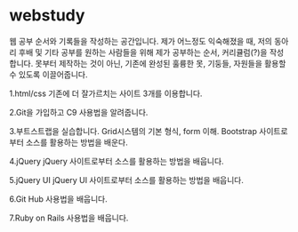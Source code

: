 # webstudy
웹 공부 순서와 기록들을 작성하는 공간입니다.
제가 어느정도 익숙해졌을 때, 저의 동아리 후배 및 기타 공부를 원하는 사람들을 위해 제가 공부하는 순서, 커리큘럼(?)을 작성합니다.
못부터 제작하는 것이 아닌, 기존에 완성된 훌륭한 못, 기둥들, 자원들을 활용할 수 있도록 이끌어줍니다. 

1.html/css
기존에 더 잘가르치는 사이트 3개를 이용합니다.

2.Git을 가입하고 C9 사용법을 알려줍니다.
  
3.부트스트랩을 실습합니다.
  Grid시스템의 기본 형식, form 이해. Bootstrap 사이트로부터 소스를 활용하는 방법을 배운다.

4.jQuery
  jQuery 사이트로부터 소스를 활용하는 방법을 배웁니다.

5.jQuery UI
  jQuery UI 사이트로부터 소스를 활용하는 방법을 배웁니다.

6.Git Hub 사용법을 배웁니다.

7.Ruby on Rails 사용법을 배웁니다.
